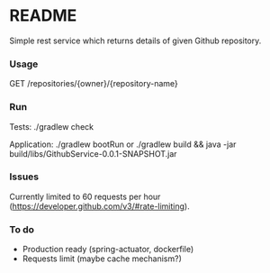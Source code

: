 # README #
Simple rest service which returns details of given Github repository.

### Usage ###
GET /repositories/{owner}/{repository-name}

### Run ###
Tests:
./gradlew check

Application:
./gradlew bootRun 
or 
./gradlew build && java -jar build/libs/GithubService-0.0.1-SNAPSHOT.jar

### Issues ###
Currently limited to 60 requests per hour (https://developer.github.com/v3/#rate-limiting).

### To do ###
* Production ready (spring-actuator, dockerfile)
* Requests limit (maybe cache mechanism?)


